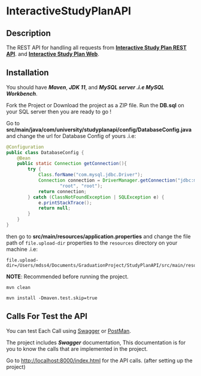 # InteractiveStudyPlanAPI
## Description
The REST API for handling all requests from **[Interactive Study Plan REST API](https://github.com/Mohammad-Daoud/InteractiveStudyPlanAPI.git)**.
and **[Interactive Study Plan Web](https://github.com/Mohammad-Daoud/InteractiveStudyPlanWeb.git)**.

## Installation
You should have ***Maven***, ***JDK 11***, and ***MySQL server .i.e 
MySQL Workbench***.

Fork the Project or Download the project as a ZIP file.
Run the **DB.sql** on your SQL server then you are ready to go ! 

Go to **src/main/java/com/university/studyplanapi/config/DatabaseConfig.java**
and change the url for Database Config of yours .i.e:

```java
@Configuration
public class DatabaseConfig {
    @Bean
    public static Connection getConnection(){
        try {
            Class.forName("com.mysql.jdbc.Driver");
            Connection connection = DriverManager.getConnection("jdbc:mysql://localhost:3306/university" ,
                    "root", "root");
            return connection;
        } catch (ClassNotFoundException | SQLException e) {
            e.printStackTrace();
            return null;
        }
    }
}
```
then go to **src/main/resources/application.properties**
and change the file path of ``file.upload-dir`` properties to the
`resources` directory on your machine .i.e:
```properties
file.upload-dir=/Users/mdss4/Documents/GraduationProject/StudyPlanAPI/src/main/resources/
```


**NOTE**: Recommended before running the project.
```
mvn clean  
```

```
mvn install -Dmaven.test.skip=true 
```

## Calls For Test the API
You can test Each Call using [Swagger](https://swagger.io/) 
or [PostMan](https://www.postman.com/).

The project includes ***Swagger*** documentation,
This documentation is for you to know the calls that are implemented in the project.

Go to <http://localhost:8000/index.html> for the API calls. (after setting up the project)